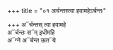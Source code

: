 +++
title = "०१ अर्चन्तस्त्वा हवामहेऽर्चन्तः"

+++
अ᳓र्चन्तस् त्वा हवामहे  
अ᳓र्चन्तः स᳓म् इधीमहि  
अ᳓ग्ने अ᳓र्चन्त ऊत᳓ये